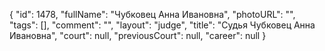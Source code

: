{
    "id": 1478,
    "fullName": "Чубковец Анна Ивановна",
    "photoURL": "",
    "tags": [],
    "comment": "",
    "layout": "judge",
    "title": "Судья Чубковец Анна Ивановна",
    "court": null,
    "previousCourt": null,
    "career": null
}